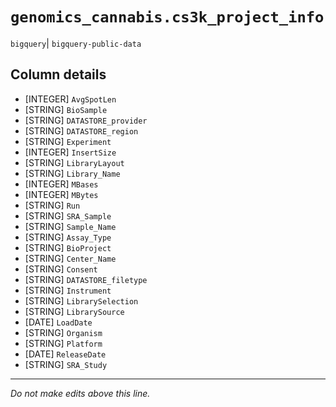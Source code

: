 # `genomics_cannabis.cs3k_project_info`
`bigquery`| `bigquery-public-data`

## Column details
* [INTEGER]   `AvgSpotLen`
* [STRING]    `BioSample`
* [STRING]    `DATASTORE_provider`
* [STRING]    `DATASTORE_region`
* [STRING]    `Experiment`
* [INTEGER]   `InsertSize`
* [STRING]    `LibraryLayout`
* [STRING]    `Library_Name`
* [INTEGER]   `MBases`
* [INTEGER]   `MBytes`
* [STRING]    `Run`
* [STRING]    `SRA_Sample`
* [STRING]    `Sample_Name`
* [STRING]    `Assay_Type`
* [STRING]    `BioProject`
* [STRING]    `Center_Name`
* [STRING]    `Consent`
* [STRING]    `DATASTORE_filetype`
* [STRING]    `Instrument`
* [STRING]    `LibrarySelection`
* [STRING]    `LibrarySource`
* [DATE]      `LoadDate`
* [STRING]    `Organism`
* [STRING]    `Platform`
* [DATE]      `ReleaseDate`
* [STRING]    `SRA_Study`

-------------------------------------------------------------------------------
*Do not make edits above this line.*
